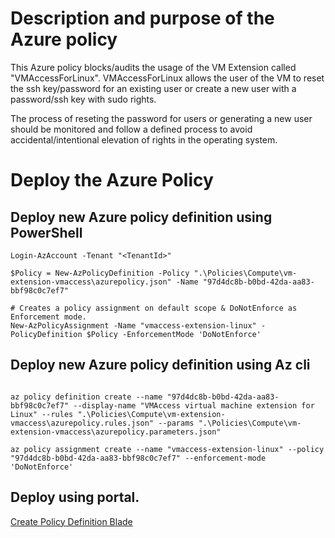 # Description and purpose of the Azure policy
This Azure policy blocks/audits the usage of the VM Extension called "VMAccessForLinux".
VMAccessForLinux allows the user of the VM to reset the ssh key/password for an existing user or create a new user with a password/ssh key with sudo rights.

The process of reseting the password for users or generating a new user should be monitored and follow a defined process to avoid accidental/intentional elevation of rights in the operating system.
# Deploy the Azure Policy
## Deploy new Azure policy definition using PowerShell
```pwsh
Login-AzAccount -Tenant "<TenantId>"

$Policy = New-AzPolicyDefinition -Policy ".\Policies\Compute\vm-extension-vmaccess\azurepolicy.json" -Name "97d4dc8b-b0bd-42da-aa83-bbf98c0c7ef7"

# Creates a policy assignment on default scope & DoNotEnforce as Enforcement mode.
New-AzPolicyAssignment -Name "vmaccess-extension-linux" -PolicyDefinition $Policy -EnforcementMode 'DoNotEnforce'
```
## Deploy new Azure policy definition using Az cli
```pwsh

az policy definition create --name "97d4dc8b-b0bd-42da-aa83-bbf98c0c7ef7" --display-name "VMAccess virtual machine extension for Linux" --rules ".\Policies\Compute\vm-extension-vmaccess\azurepolicy.rules.json" --params ".\Policies\Compute\vm-extension-vmaccess\azurepolicy.parameters.json"

az policy assignment create --name "vmaccess-extension-linux" --policy "97d4dc8b-b0bd-42da-aa83-bbf98c0c7ef7" --enforcement-mode 'DoNotEnforce'
```

## Deploy using portal.
[Create Policy Definition Blade](https://portal.azure.com/#view/Microsoft_Azure_Policy/CreatePolicyDefinitionBlade)